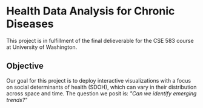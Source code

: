 # Health Data Analysis for Chronic Diseases
This project is in fulfillment of the final delieverable for the CSE 583 course at University of Washington.

## Objective
Our goal for this project is to deploy interactive visualizations with a focus on social determinants of health (SDOH), which can vary in their distribution across space and time. The question we posit is: *"Can we identify emerging trends?"*

